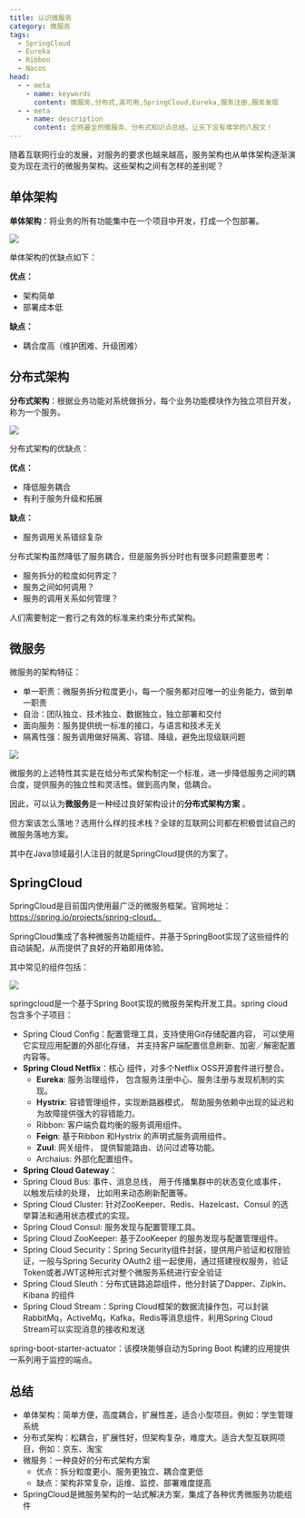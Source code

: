 ```yaml
---
title: 认识微服务
category: 微服务
tags:
  - SpringCloud
  - Eureka
  - Ribbon
  - Nacos
head:
  - - meta
    - name: keywords
      content: 微服务,分布式,高可用,SpringCloud,Eureka,服务注册,服务发现
  - - meta
    - name: description
      content: 全网最全的微服务、分布式知识点总结，让天下没有难学的八股文！
---
```




随着互联网行业的发展，对服务的要求也越来越高，服务架构也从单体架构逐渐演变为现在流行的微服务架构。这些架构之间有怎样的差别呢？



## 单体架构

**单体架构**：将业务的所有功能集中在一个项目中开发，打成一个包部署。

![](https://seven97-blog.oss-cn-hangzhou.aliyuncs.com/imgs/202501011045132.png)

单体架构的优缺点如下：

**优点：**

- 架构简单
- 部署成本低

**缺点：**

- 耦合度高（维护困难、升级困难）



## 分布式架构

**分布式架构**：根据业务功能对系统做拆分，每个业务功能模块作为独立项目开发，称为一个服务。

![](https://seven97-blog.oss-cn-hangzhou.aliyuncs.com/imgs/202501011045158.png)



分布式架构的优缺点：

**优点：**

- 降低服务耦合
- 有利于服务升级和拓展

**缺点：**

- 服务调用关系错综复杂



分布式架构虽然降低了服务耦合，但是服务拆分时也有很多问题需要思考：

- 服务拆分的粒度如何界定？
- 服务之间如何调用？
- 服务的调用关系如何管理？

人们需要制定一套行之有效的标准来约束分布式架构。



## 微服务

微服务的架构特征：

- 单一职责：微服务拆分粒度更小，每一个服务都对应唯一的业务能力，做到单一职责
- 自治：团队独立、技术独立、数据独立，独立部署和交付
- 面向服务：服务提供统一标准的接口，与语言和技术无关
- 隔离性强：服务调用做好隔离、容错、降级，避免出现级联问题

![](https://seven97-blog.oss-cn-hangzhou.aliyuncs.com/imgs/202501011045742.png)

微服务的上述特性其实是在给分布式架构制定一个标准，进一步降低服务之间的耦合度，提供服务的独立性和灵活性。做到高内聚，低耦合。

因此，可以认为**微服务**是一种经过良好架构设计的**分布式架构方案** 。

但方案该怎么落地？选用什么样的技术栈？全球的互联网公司都在积极尝试自己的微服务落地方案。

其中在Java领域最引人注目的就是SpringCloud提供的方案了。



## SpringCloud

SpringCloud是目前国内使用最广泛的微服务框架。官网地址：https://spring.io/projects/spring-cloud。

SpringCloud集成了各种微服务功能组件，并基于SpringBoot实现了这些组件的自动装配，从而提供了良好的开箱即用体验。

其中常见的组件包括：

![](https://seven97-blog.oss-cn-hangzhou.aliyuncs.com/imgs/202501011045561.png)



springcloud是一个基于Spring Boot实现的微服务架构开发工具。spring cloud包含多个子项目：

- Spring Cloud Config：配置管理工具，支持使用Git存储配置内容， 可以使用它实现应用配置的外部化存储， 并支持客户端配置信息刷新、加密／解密配置内容等。
- **Spring Cloud Netflix**：核心 组件，对多个Netflix OSS开源套件进行整合。
  - **Eureka**: 服务治理组件， 包含服务注册中心、服务注册与发现机制的实现。
  - **Hystrix**: 容错管理组件，实现断路器模式， 帮助服务依赖中出现的延迟和为故障提供强大的容错能力。
  - Ribbon: 客户端负载均衡的服务调用组件。
  - **Feign**: 基于Ribbon 和Hystrix 的声明式服务调用组件。
  - **Zuul**: 网关组件， 提供智能路由、访问过滤等功能。
  - Archaius: 外部化配置组件。
- **Spring Cloud Gateway**：
- Spring Cloud Bus: 事件、消息总线， 用于传播集群中的状态变化或事件， 以触发后续的处理， 比如用来动态刷新配置等。
- Spring Cloud Cluster: 针对ZooKeeper、Redis、Hazelcast、Consul 的选举算法和通用状态模式的实现。
- Spring Cloud Consul: 服务发现与配置管理工具。
- Spring Cloud ZooKeeper: 基于ZooKeeper 的服务发现与配置管理组件。
- Spring Cloud Security：Spring Security组件封装，提供用户验证和权限验证，一般与Spring Security OAuth2 组一起使用，通过搭建授权服务，验证Token或者JWT这种形式对整个微服务系统进行安全验证
- Spring Cloud Sleuth：分布式链路追踪组件，他分封装了Dapper、Zipkin、Kibana 的组件
- Spring Cloud Stream：Spring Cloud框架的数据流操作包，可以封装RabbitMq，ActiveMq，Kafka，Redis等消息组件，利用Spring Cloud Stream可以实现消息的接收和发送

spring-boot-starter-actuator：该模块能够自动为Spring Boot 构建的应用提供一系列用于监控的端点。



## 总结

- 单体架构：简单方便，高度耦合，扩展性差，适合小型项目。例如：学生管理系统
- 分布式架构：松耦合，扩展性好，但架构复杂，难度大。适合大型互联网项目，例如：京东、淘宝
- 微服务：一种良好的分布式架构方案
	- 优点：拆分粒度更小、服务更独立、耦合度更低
	- 缺点：架构非常复杂，运维、监控、部署难度提高
- SpringCloud是微服务架构的一站式解决方案，集成了各种优秀微服务功能组件





